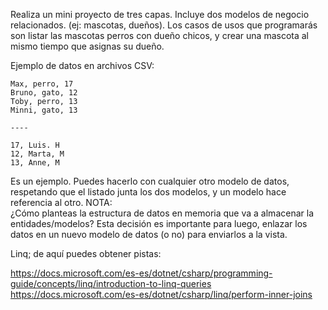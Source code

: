 Realiza un mini proyecto de tres capas. Incluye dos modelos de negocio relacionados. (ej: mascotas, dueños). Los casos de usos que programarás son listar las mascotas perros con dueño chicos, y crear una mascota al mismo tiempo que asignas su dueño.

Ejemplo de datos en archivos CSV:
```
Max, perro, 17
Bruno, gato, 12
Toby, perro, 13
Minni, gato, 13

----

17, Luis. H
12, Marta, M
13, Anne, M
```

Es un ejemplo. Puedes hacerlo con cualquier otro modelo de datos, respetando que el listado junta los dos modelos, y un modelo hace referencia al otro.
NOTA:  
¿Cómo planteas la estructura de datos en memoria que va a almacenar la entidades/modelos?
Esta decisión es importante para luego, enlazar los datos en un nuevo modelo de datos (o no) para enviarlos a la vista.


Linq; de aquí puedes obtener pistas:  

https://docs.microsoft.com/es-es/dotnet/csharp/programming-guide/concepts/linq/introduction-to-linq-queries
https://docs.microsoft.com/es-es/dotnet/csharp/linq/perform-inner-joins
